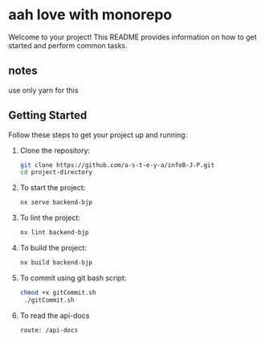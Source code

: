 # aah love with monorepo

Welcome to your project! This README provides information on how to get started and perform common tasks.
## notes 

use only yarn for this
## Getting Started

Follow these steps to get your project up and running:

1. Clone the repository:
   ```sh
   git clone https://github.com/a-s-t-e-y-a/infoB-J-P.git
   cd project-directory

2. To start the project:
   ```sh
   nx serve backend-bjp

3. To lint the project:
   ```sh
   nx lint backend-bjp

4. To build the project:
   ```sh
   nx build backend-bjp


5. To commit using git bash script:
   ```sh
   chmod +x gitCommit.sh
    ./gitCommit.sh


6. To read the api-docs
   ```sh
   route: /api-docs


